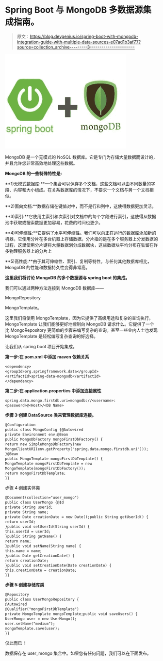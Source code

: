 # Spring Boot 与 MongoDB 多数据源集成指南。

> 原文：<https://blog.devgenius.io/spring-boot-with-mongodb-integration-guide-with-multiple-data-sources-e07ad1b3af77?source=collection_archive---------3----------------------->

![](img/a19190e52910c3d75f1d79bafcd06f0c.png)

MongoDB 是一个无模式的 NoSQL 数据库。它是专门为存储大量数据而设计的，并且允许您非常高效地处理这些数据。

**MongoDB 的一些特殊特性是:**

**1)无模式数据库:**一个集合可以保存多个文档，这些文档可以由不同数量的字段、内容和大小组成。在关系数据库的情况下，不要求一个文档与另一个文档相似。

**2)面向文档:**数据存储在键值对中，而不是行和列中，这使得数据更加灵活。

**3)索引:**它使用主索引和次索引对文档中的每个字段进行索引，这使得从数据池中获取或搜索数据更加容易，花费的时间也更少。

**4)可伸缩性:**它提供了水平可伸缩性。我们可以向正在运行的数据库添加新的机器。它使用分片在多台机器上存储数据。分片指的是在多个服务器上分发数据的过程，这里使用分片键将大量数据划分成数据块，这些数据块平均分布在驻留在许多物理服务器上的分片上

**5)高性能:**由于其可伸缩性、索引、复制等特性。与任何其他数据库相比，MongoDB 的性能和数据持久性变得非常高。

**这里我们将讨论 MongoDB 的多个数据源与 spring boot 的集成。**

我们可以通过两种方法连接到 MongoDB 数据库——

MongoRepository

MongoTemplate。

这里我们将使用 MongoTemplate，因为它提供了高级用途和复杂的查询执行。MongoTemplate 让我们能够更好地控制向 MongoDB 请求什么。它提供了一个比 MongoRepository 更简单的步骤来编写复杂的查询。甚至一些业内人士也发现 MongoTemplate 是轻松编写复杂查询的好选择。

让我们从 spring boot 项目开始集成。

**第一步:在 pom.xml 中添加 maven 依赖关系**

```
<dependency>
<groupId>org.springframework.data</groupId>
<artifactId>spring-data-mongodb</artifactId>
</dependency>
```

**第二步:在 application.properties 中添加连接属性**

```
spring.data.mongo.firstdb.uri=mongodb://<username>:<password>@<Host>/<DB Name>
```

**步骤 3:创建 DataSource 类来管理数据库连接。**

```
@Configuration
public class MongoConfig {@Autowired
private Environment env;@Bean
public MongoDbFactory mongoFirstDbFactory() {
return new SimpleMongoDbFactory(new MongoClientURI(env.getProperty("spring.data.mongo.firstdb.uri")));
}@Bean
public MongoTemplate mongoFirstDbTemplate() {
MongoTemplate mongoFirstDbTemplate = new MongoTemplate(mongoFirstDbFactory());
return mongoFirstDbTemplate;
}}
```

步骤 4:创建实体类

```
@Document(collection="user_mongo")
public class UserMongo {@Id
private String userId;
private String name;
private Date creationDate = new Date();public String getUserId() {
return userId;
}public void setUserId(String userId) {
this.userId = userId;
}public String getName() {
return name;
}public void setName(String name) {
this.name = name;
}public Date getCreationDate() {
return creationDate;
}public void setCreationDate(Date creationDate) {
this.creationDate = creationDate;
}}
```

**步骤 5:创建存储库类**

```
@Repository
public class UserMongoRepository {
@Autowired
@Qualifier("mongoFirstDbTemplate")
private MongoTemplate mongoTemplate;public void saveUsers() {
UserMongo user = new UserMongo();
user.setName("medium");
mongoTemplate.save(user);
}}
```

仅此而已！

数据保存在 user_mongo 集合中。如果您有任何问题，我们可以在下面发布。